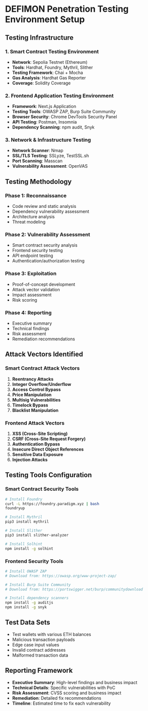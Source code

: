 # DEFIMON Penetration Testing Environment Setup

## Testing Infrastructure

### 1. Smart Contract Testing Environment
- **Network**: Sepolia Testnet (Ethereum)
- **Tools**: Hardhat, Foundry, Mythril, Slither
- **Testing Framework**: Chai + Mocha
- **Gas Analysis**: Hardhat Gas Reporter
- **Coverage**: Solidity Coverage

### 2. Frontend Application Testing Environment
- **Framework**: Next.js Application
- **Testing Tools**: OWASP ZAP, Burp Suite Community
- **Browser Security**: Chrome DevTools Security Panel
- **API Testing**: Postman, Insomnia
- **Dependency Scanning**: npm audit, Snyk

### 3. Network & Infrastructure Testing
- **Network Scanner**: Nmap
- **SSL/TLS Testing**: SSLyze, TestSSL.sh
- **Port Scanning**: Masscan
- **Vulnerability Assessment**: OpenVAS

## Testing Methodology

### Phase 1: Reconnaissance
- Code review and static analysis
- Dependency vulnerability assessment
- Architecture analysis
- Threat modeling

### Phase 2: Vulnerability Assessment
- Smart contract security analysis
- Frontend security testing
- API endpoint testing
- Authentication/authorization testing

### Phase 3: Exploitation
- Proof-of-concept development
- Attack vector validation
- Impact assessment
- Risk scoring

### Phase 4: Reporting
- Executive summary
- Technical findings
- Risk assessment
- Remediation recommendations

## Attack Vectors Identified

### Smart Contract Attack Vectors
1. **Reentrancy Attacks**
2. **Integer Overflow/Underflow**
3. **Access Control Bypass**
4. **Price Manipulation**
5. **Multisig Vulnerabilities**
6. **Timelock Bypass**
7. **Blacklist Manipulation**

### Frontend Attack Vectors
1. **XSS (Cross-Site Scripting)**
2. **CSRF (Cross-Site Request Forgery)**
3. **Authentication Bypass**
4. **Insecure Direct Object References**
5. **Sensitive Data Exposure**
6. **Injection Attacks**

## Testing Tools Configuration

### Smart Contract Security Tools
```bash
# Install Foundry
curl -L https://foundry.paradigm.xyz | bash
foundryup

# Install Mythril
pip3 install mythril

# Install Slither
pip3 install slither-analyzer

# Install Solhint
npm install -g solhint
```

### Frontend Security Tools
```bash
# Install OWASP ZAP
# Download from: https://owasp.org/www-project-zap/

# Install Burp Suite Community
# Download from: https://portswigger.net/burp/communitydownload

# Install dependency scanners
npm install -g auditjs
npm install -g snyk
```

## Test Data Sets
- Test wallets with various ETH balances
- Malicious transaction payloads
- Edge case input values
- Invalid contract addresses
- Malformed transaction data

## Reporting Framework
- **Executive Summary**: High-level findings and business impact
- **Technical Details**: Specific vulnerabilities with PoC
- **Risk Assessment**: CVSS scoring and business impact
- **Remediation**: Detailed fix recommendations
- **Timeline**: Estimated time to fix each vulnerability
